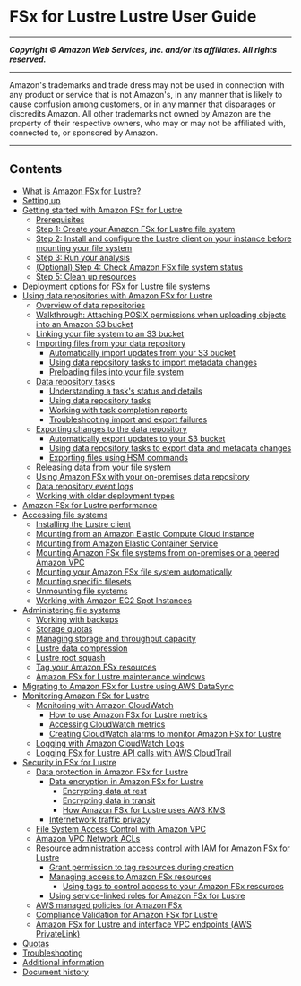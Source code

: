 # FSx for Lustre Lustre User Guide

-----
*****Copyright &copy; Amazon Web Services, Inc. and/or its affiliates. All rights reserved.*****

-----
Amazon's trademarks and trade dress may not be used in 
     connection with any product or service that is not Amazon's, 
     in any manner that is likely to cause confusion among customers, 
     or in any manner that disparages or discredits Amazon. All other 
     trademarks not owned by Amazon are the property of their respective
     owners, who may or may not be affiliated with, connected to, or 
     sponsored by Amazon.

-----
## Contents
+ [What is Amazon FSx for Lustre?](what-is.md)
+ [Setting up](setting-up.md)
+ [Getting started with Amazon FSx for Lustre](getting-started.md)
   + [Prerequisites](prerequisites.md)
   + [Step 1: Create your Amazon FSx for Lustre file system](getting-started-step1.md)
   + [Step 2: Install and configure the Lustre client on your instance before mounting your file system](getting-started-step2.md)
   + [Step 3: Run your analysis](getting-started-step3.md)
   + [(Optional) Step 4: Check Amazon FSx file system status](file-system-lifecycle-states.md)
   + [Step 5: Clean up resources](getting-started-step4.md)
+ [Deployment options for FSx for Lustre file systems](using-fsx-lustre.md)
+ [Using data repositories with Amazon FSx for Lustre](fsx-data-repositories.md)
   + [Overview of data repositories](overview-dra-data-repo.md)
   + [Walkthrough: Attaching POSIX permissions when uploading objects into an Amazon S3 bucket](attach-s3-posix-permissions.md)
   + [Linking your file system to an S3 bucket](create-dra-linked-data-repo.md)
   + [Importing files from your data repository](importing-files-dra.md)
      + [Automatically import updates from your S3 bucket](autoimport-data-repo-dra.md)
      + [Using data repository tasks to import metadata changes](import-data-repo-task-dra.md)
      + [Preloading files into your file system](preload-file-contents-hsm-dra.md)
   + [Data repository tasks](data-repository-tasks.md)
      + [Understanding a task's status and details](data-repo-task-status.md)
      + [Using data repository tasks](managing-data-repo-task.md)
      + [Working with task completion reports](task-completion-report.md)
      + [Troubleshooting import and export failures](failed-tasks.md)
   + [Exporting changes to the data repository](export-changed-data-meta-dra.md)
      + [Automatically export updates to your S3 bucket](autoexport-data-repo-dra.md)
      + [Using data repository tasks to export data and metadata changes](export-data-repo-task-dra.md)
      + [Exporting files using HSM commands](exporting-files-hsm.md)
   + [Releasing data from your file system](release-files.md)
   + [Using Amazon FSx with your on-premises data repository](fsx-on-premises.md)
   + [Data repository event logs](data-repo-event-logs.md)
   + [Working with older deployment types](older-deployment-types.md)
+ [Amazon FSx for Lustre performance](performance.md)
+ [Accessing file systems](accessing-fs.md)
   + [Installing the Lustre client](install-lustre-client.md)
   + [Mounting from an Amazon Elastic Compute Cloud instance](mounting-ec2-instance.md)
   + [Mounting from Amazon Elastic Container Service](mounting-ecs.md)
   + [Mounting Amazon FSx file systems from on-premises or a peered Amazon VPC](mounting-on-premises.md)
   + [Mounting your Amazon FSx file system automatically](mount-fs-auto-mount-onreboot.md)
   + [Mounting specific filesets](mounting-from-fileset.md)
   + [Unmounting file systems](unmounting-fs.md)
   + [Working with Amazon EC2 Spot Instances](working-with-ec2-spot-instances.md)
+ [Administering file systems](administer-lustre-file-systems.md)
   + [Working with backups](using-backups-fsx.md)
   + [Storage quotas](lustre-quotas.md)
   + [Managing storage and throughput capacity](managing-storage-capacity.md)
   + [Lustre data compression](data-compression.md)
   + [Lustre root squash](root-squash.md)
   + [Tag your Amazon FSx resources](tag-resources.md)
   + [Amazon FSx for Lustre maintenance windows](maintenance-windows.md)
+ [Migrating to Amazon FSx for Lustre using AWS DataSync](migrating-fsx-lustre.md)
+ [Monitoring Amazon FSx for Lustre](monitoring_overview.md)
   + [Monitoring with Amazon CloudWatch](monitoring-cloudwatch.md)
      + [How to use Amazon FSx for Lustre metrics](how_to_use_metrics.md)
      + [Accessing CloudWatch metrics](accessingmetrics.md)
      + [Creating CloudWatch alarms to monitor Amazon FSx for Lustre](creating_alarms.md)
   + [Logging with Amazon CloudWatch Logs](cw-event-logging.md)
   + [Logging FSx for Lustre API calls with AWS CloudTrail](logging-using-cloudtrail.md)
+ [Security in FSx for Lustre](security.md)
   + [Data protection in Amazon FSx for Lustre](data-protection.md)
      + [Data encryption in Amazon FSx for Lustre](encryption-fsxl.md)
         + [Encrypting data at rest](encryption-at-rest.md)
         + [Encrypting data in transit](encryption-in-transit-fsxl.md)
         + [How Amazon FSx for Lustre uses AWS KMS](FSXKMS.md)
      + [Internetwork traffic privacy](internetwork-privacy.md)
   + [File System Access Control with Amazon VPC](limit-access-security-groups.md)
   + [Amazon VPC Network ACLs](limit-access-acl.md)
   + [Resource administration access control with IAM for Amazon FSx for Lustre](access-control-overview.md)
      + [Grant permission to tag resources during creation](supported-iam-actions-tagging.md)
      + [Managing access to Amazon FSx resources](access-control-manage-access-intro.md)
         + [Using tags to control access to your Amazon FSx resources](restrict-fsx-access-tags.md)
      + [Using service-linked roles for Amazon FSx for Lustre](using-service-linked-roles.md)
   + [AWS managed policies for Amazon FSx](security-iam-awsmanpol.md)
   + [Compliance Validation for Amazon FSx for Lustre](fsx-lustre-compliance.md)
   + [Amazon FSx for Lustre and interface VPC endpoints (AWS PrivateLink)](fsx-vpc-endpoints.md)
+ [Quotas](limits.md)
+ [Troubleshooting](troubleshooting.md)
+ [Additional information](additional-info.md)
+ [Document history](doc-history.md)